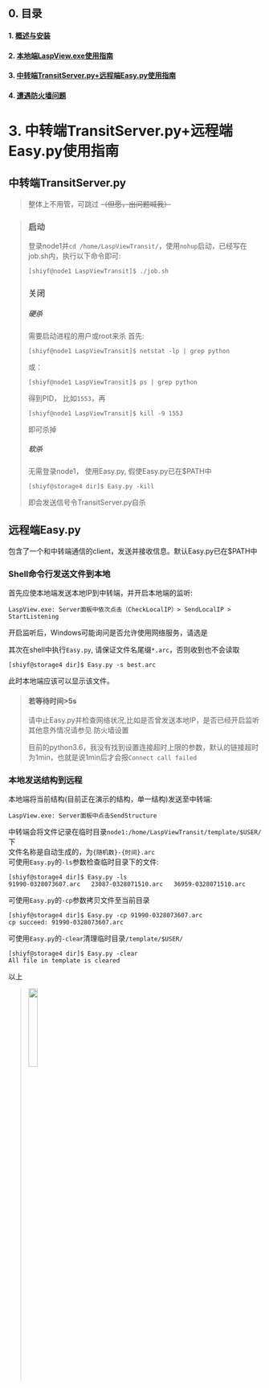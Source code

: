 ## 0. 目录
#### 1. [概述与安装](http://10.158.134.250/shiyf/laspview---guid-and-download/edit/master/README.md)
#### 2. [本地端LaspView.exe使用指南](http://10.158.134.250/shiyf/laspview---guid-and-download/blob/master/LaspView.exe.md)
#### 3. [中转端TransitServer.py+远程端Easy.py使用指南](http://10.158.134.250/shiyf/laspview---guid-and-download/blob/master/Tansit&remote.md)
#### 4. [遭遇防火墙问题](http://10.158.134.250/shiyf/laspview---guid-and-download/blob/master/%23firewall.md)

# 3. 中转端TransitServer.py+远程端Easy.py使用指南
## 中转端TransitServer.py
> 整体上不用管，可跳过 ~~（但愿，出问题喊我）~~

> ### 启动
> 登录node1并```cd /home/LaspViewTransit/```，使用```nohup```启动，已经写在job.sh内，执行以下命令即可:
> ```Bash
> [shiyf@node1 LaspViewTransit]$ ./job.sh
> ```
> ### 关闭
> ##### 硬杀
> 需要启动进程的用户或root来杀
> 首先:
> ```
> [shiyf@node1 LaspViewTransit]$ netstat -lp | grep python
> ```
> 或：
> ```
> [shiyf@node1 LaspViewTransit]$ ps | grep python
> ```
> 得到PID， 比如```1553```，再
> ```
> [shiyf@node1 LaspViewTransit]$ kill -9 1553
> ```
> 即可杀掉
> ##### 软杀
> 无需登录node1， 使用Easy.py, 假使Easy.py已在$PATH中
> ```
> [shiyf@storage4 dir]$ Easy.py -kill
> ```
> 即会发送信号令TransitServer.py自杀

## 远程端Easy.py
包含了一个和中转端通信的client，发送并接收信息。默认Easy.py已在$PATH中
### Shell命令行发送文件到本地
首先应使本地端发送本地IP到中转端，并开启本地端的监听:
```
LaspView.exe: Server面板中依次点击（CheckLocalIP）> SendLocalIP > StartListening
```
开启监听后，Windows可能询问是否允许使用网络服务，请选是

其次在shell中执行```Easy.py```, 请保证文件名尾缀```*.arc```，否则收到也不会读取
```
[shiyf@storage4 dir]$ Easy.py -s best.arc
```
此时本地端应该可以显示该文件。

> #### 若等待时间>5s
> 请中止Easy.py并检查网络状况,比如是否曾发送本地IP，是否已经开启监听  
> 其他意外情况请参见 防火墙设置
>
> 目前的python3.6，我没有找到设置连接超时上限的参数，默认的链接超时为1min，也就是说1min后才会报```Connect call failed```

### 本地发送结构到远程
本地端将当前结构(目前正在演示的结构，单一结构)发送至中转端:
```
LaspView.exe: Server面板中点击SendStructure
```
中转端会将文件记录在临时目录```node1:/home/LaspViewTransit/template/$USER/```下  
文件名称是自动生成的，为```{随机数}-{时间}.arc```  
可使用```Easy.py```的```-ls```参数检查临时目录下的文件:
```
[shiyf@storage4 dir]$ Easy.py -ls
91990-0328073607.arc   23087-0328071510.arc   36959-0328071510.arc
```
可使用```Easy.py```的```-cp```参数拷贝文件至当前目录  
```
[shiyf@storage4 dir]$ Easy.py -cp 91990-0328073607.arc
cp succeed: 91990-0328073607.arc
```
可使用```Easy.py```的```-clear```清理临时目录```/template/$USER/```
```
[shiyf@storage4 dir]$ Easy.py -clear
All file in template is cleared
```

以上
> <img src="http://10.158.134.250/shiyf/laspview---guid-and-download//raw/master/Assets/ququ.jpeg" width="20%">  
